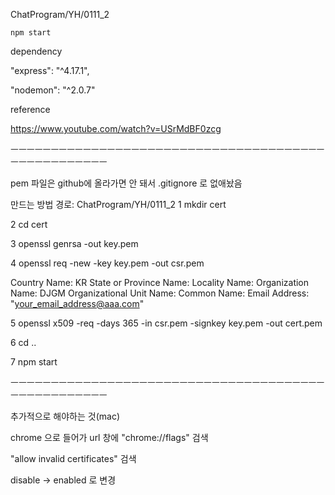 ChatProgram/YH/0111_2

    npm start

dependency

"express": "^4.17.1", 

"nodemon": "^2.0.7"


reference

https://www.youtube.com/watch?v=USrMdBF0zcg


ㅡㅡㅡㅡㅡㅡㅡㅡㅡㅡㅡㅡㅡㅡㅡㅡㅡㅡㅡㅡㅡㅡㅡㅡㅡㅡㅡㅡㅡㅡㅡㅡㅡㅡㅡㅡㅡㅡㅡㅡㅡㅡㅡㅡㅡㅡㅡㅡㅡㅡㅡ

pem 파일은 github에 올라가면 안 돼서 .gitignore 로 없애놨음

만드는 방법
경로: ChatProgram/YH/0111_2
1   mkdir cert

2   cd cert 

3   openssl genrsa -out key.pem

4   openssl req -new -key key.pem -out csr.pem

Country Name: KR
State or Province Name:
Locality Name:
Organization Name: DJGM
Organizational Unit Name:
Common Name:
Email Address: "your_email_address@aaa.com"

5   openssl x509 -req -days 365 -in csr.pem -signkey key.pem -out cert.pem

6   cd ..

7   npm start

ㅡㅡㅡㅡㅡㅡㅡㅡㅡㅡㅡㅡㅡㅡㅡㅡㅡㅡㅡㅡㅡㅡㅡㅡㅡㅡㅡㅡㅡㅡㅡㅡㅡㅡㅡㅡㅡㅡㅡㅡㅡㅡㅡㅡㅡㅡㅡㅡㅡㅡㅡ

추가적으로 해야하는 것(mac)

chrome 으로 들어가 url 창에  "chrome://flags" 검색

"allow invalid certificates" 검색

disable -> enabled 로 변경